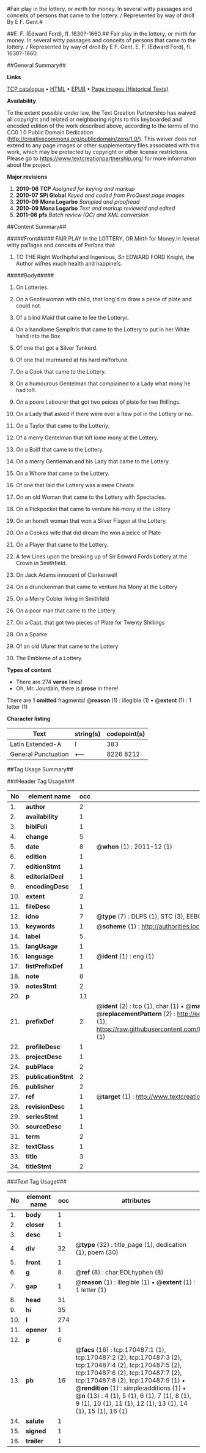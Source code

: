 #Fair play in the lottery, or mirth for money. In several witty passages and conceits of persons that came to the lottery. / Represented by way of droll By E F. Gent.#

##E. F. (Edward Ford), fl. 1630?-1660.##
Fair play in the lottery, or mirth for money. In several witty passages and conceits of persons that came to the lottery. / Represented by way of droll By E F. Gent.
E. F. (Edward Ford), fl. 1630?-1660.

##General Summary##

**Links**

[TCP catalogue](http://www.ota.ox.ac.uk/tcp/)  • 
[HTML](http://tei.it.ox.ac.uk/tcp/Texts-HTML/free/A84/A84678.html)  • 
[EPUB](http://tei.it.ox.ac.uk/tcp/Texts-EPUB/free/A84/A84678.epub) • 
[Page images (Historical Texts)](https://historicaltexts.jisc.ac.uk/eebo-99869051e)

**Availability**

To the extent possible under law, the Text Creation Partnership has waived all copyright and related or neighboring rights to this keyboarded and encoded edition of the work described above, according to the terms of the CC0 1.0 Public Domain Dedication (http://creativecommons.org/publicdomain/zero/1.0/). This waiver does not extend to any page images or other supplementary files associated with this work, which may be protected by copyright or other license restrictions. Please go to https://www.textcreationpartnership.org/ for more information about the project.

**Major revisions**

1. __2010-06__ __TCP__ *Assigned for keying and markup*
1. __2010-07__ __SPi Global__ *Keyed and coded from ProQuest page images*
1. __2010-09__ __Mona Logarbo__ *Sampled and proofread*
1. __2010-09__ __Mona Logarbo__ *Text and markup reviewed and edited*
1. __2011-06__ __pfs__ *Batch review (QC) and XML conversion*

##Content Summary##

#####Front#####
FAIR PLAY In the LOTTERY, OR Mirth for Money.In ſeveral witty paſſages and conceits of Perſons that 
1. TO THE Right Worſhipful and Ingenious, Sir EDWARD FORD Knight, the Author wiſhes much health and happineſs.

#####Body#####

1. On Lotteries.

1. On a Gentlewoman with child, that long'd to draw a peice of plate and could not.

1. Of a blind Maid that came to ſee the Lotteryr.

1. On a handſome Sempſtris that came to the Lottery to put in her White hand into the Box

1. Of one that got a Silver Tankerd.

1. Of one that murmured at his hard miſfortune.

1. On a Cook that came to the Lottery.

1. On a humourous Gentelman that complained to a Lady what mony he had loſt.

1. On a poore Labourer that got two peices of plate for two ſhillings.

1. On a Lady that asked if there were ever a ſtew pot in the Lottery or no.

1. On a Taylor that came to the Lotteriy.

1. Of a merry Gentelman that loſt ſome mony at the Lottery.

1. On a Bailf that came to the Lottery.

1. On a merry Gentleman and his Lady that came to the Lottery.

1. On a Whore that came to the Lottery.

1. Of one that ſaid the Lottery was a mere Cheate.

1. On an old Woman that came to the Lottery with Spectacles.

1. On a Pickpocket that came to venture his mony at the Lottery

1. On an honeſt woman that won a Silver Flagon at the Lottery.

1. On a Cookes wife that did dream ſhe won a peice of Plate

1. On a Player that came to the Lottery.

1. A few Lines upon the breaking up of Sir Edward Fords Lottery at the Crown in Smithfield.

1. On Jack Adams innocent of Clarkenwell

1. On a drunckenman that came to venture his Mony at the Lottery

1. On a Merry Cobler living in Smithfeld

1. On a poor man that came to the Lottery.

1. On a Capt. that got two pieces of Plate for Twenty Shillings

1. On a Sparke

1. Of an old Uſurer that came to the Lottery

1. The Embleme of a Lottery.

**Types of content**

  * There are 274 **verse** lines!
  * Oh, Mr. Jourdain, there is **prose** in there!

There are 1 **omitted** fragments! 
 @__reason__ (1) : illegible (1)  •  @__extent__ (1) : 1 letter (1)

**Character listing**


|Text|string(s)|codepoint(s)|
|---|---|---|
|Latin Extended-A|ſ|383|
|General Punctuation|•—|8226 8212|

##Tag Usage Summary##

###Header Tag Usage###

|No|element name|occ|attributes|
|---|---|---|---|
|1.|__author__|2||
|2.|__availability__|1||
|3.|__biblFull__|1||
|4.|__change__|5||
|5.|__date__|8| @__when__ (1) : 2011-12 (1)|
|6.|__edition__|1||
|7.|__editionStmt__|1||
|8.|__editorialDecl__|1||
|9.|__encodingDesc__|1||
|10.|__extent__|2||
|11.|__fileDesc__|1||
|12.|__idno__|7| @__type__ (7) : DLPS (1), STC (3), EEBO-CITATION (1), PROQUEST (1), VID (1)|
|13.|__keywords__|1| @__scheme__ (1) : http://authorities.loc.gov/ (1)|
|14.|__label__|5||
|15.|__langUsage__|1||
|16.|__language__|1| @__ident__ (1) : eng (1)|
|17.|__listPrefixDef__|1||
|18.|__note__|8||
|19.|__notesStmt__|2||
|20.|__p__|11||
|21.|__prefixDef__|2| @__ident__ (2) : tcp (1), char (1)  •  @__matchPattern__ (2) : ([0-9\-]+):([0-9IVX]+) (1), (.+) (1)  •  @__replacementPattern__ (2) : http://eebo.chadwyck.com/downloadtiff?vid=$1&page=$2 (1), https://raw.githubusercontent.com/textcreationpartnership/Texts/master/tcpchars.xml#$1 (1)|
|22.|__profileDesc__|1||
|23.|__projectDesc__|1||
|24.|__pubPlace__|2||
|25.|__publicationStmt__|2||
|26.|__publisher__|2||
|27.|__ref__|1| @__target__ (1) : http://www.textcreationpartnership.org/docs/. (1)|
|28.|__revisionDesc__|1||
|29.|__seriesStmt__|1||
|30.|__sourceDesc__|1||
|31.|__term__|2||
|32.|__textClass__|1||
|33.|__title__|3||
|34.|__titleStmt__|2||


###Text Tag Usage###

|No|element name|occ|attributes|
|---|---|---|---|
|1.|__body__|1||
|2.|__closer__|1||
|3.|__desc__|1||
|4.|__div__|32| @__type__ (32) : title_page (1), dedication (1), poem (30)|
|5.|__front__|1||
|6.|__g__|8| @__ref__ (8) : char:EOLhyphen (8)|
|7.|__gap__|1| @__reason__ (1) : illegible (1)  •  @__extent__ (1) : 1 letter (1)|
|8.|__head__|31||
|9.|__hi__|35||
|10.|__l__|274||
|11.|__opener__|1||
|12.|__p__|6||
|13.|__pb__|16| @__facs__ (16) : tcp:170487:1 (1), tcp:170487:2 (2), tcp:170487:3 (2), tcp:170487:4 (2), tcp:170487:5 (2), tcp:170487:6 (2), tcp:170487:7 (2), tcp:170487:8 (2), tcp:170487:9 (1)  •  @__rendition__ (1) : simple:additions (1)  •  @__n__ (13) : 4 (1), 5 (1), 6 (1), 7 (1), 8 (1), 9 (1), 10 (1), 11 (1), 12 (1), 13 (1), 14 (1), 15 (1), 16 (1)|
|14.|__salute__|1||
|15.|__signed__|1||
|16.|__trailer__|1||

